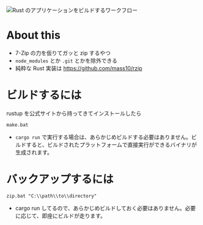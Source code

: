 ![Rust のアプリケーションをビルドするワークフロー](https://github.com/mass10/easy-archiver-0/workflows/Rust%20%E3%81%AE%E3%82%A2%E3%83%97%E3%83%AA%E3%82%B1%E3%83%BC%E3%82%B7%E3%83%A7%E3%83%B3%E3%82%92%E3%83%93%E3%83%AB%E3%83%89%E3%81%99%E3%82%8B%E3%83%AF%E3%83%BC%E3%82%AF%E3%83%95%E3%83%AD%E3%83%BC/badge.svg)

# About this

* 7-Zip の力を仮りてガッと zip するやつ
* `node_modules` とか `.git` とかを除外できる
* 純粋な Rust 実装は https://github.com/mass10/rzip

# ビルドするには

rustup を公式サイトから持ってきてインストールしたら

```COMMAND
make.bat
```

* `cargo run` で実行する場合は、あらかじめビルドする必要はありません。ビルドすると、ビルドされたプラットフォームで直接実行ができるバイナリが生成されます。

# バックアップするには

```COMMAND
zip.bat "C:\\path\\to\\directory"
```

* cargo run してるので、あらかじめビルドしておく必要はありません。必要に応じて、即座にビルドが走ります。
